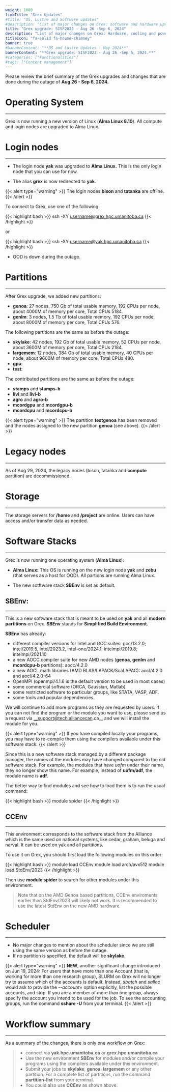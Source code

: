 ```yaml
---
weight: 1000
linkTitle: "Grex Updates"
#title: "OS, Lustre and Software updates"
#description: "List of major changes on Grex: software and hardware updates."
title: "Grex upgrade: SISF2023 - Aug 26 -Sep 6, 2024"
description: "List of major changes on Grex: Hardware, cooling and power upgrades."
titleIcon: "fa-solid fa-house-chimney"
banner: true
#bannerContent: "**OS and Lustre Updates - May 2024**"
bannerContent: "**Grex upgrade: SISF2023 - Aug 26 -Sep 6, 2024.**"
#categories: ["Functionalities"]
#tags: ["Content management"]
---
```


Please review the brief summary of the Grex upgrades and changes that are done during the outage of **Aug 26 - Sep 6, 2024.**

# Operating System 
---

Grex is now running a new version of Linux (__Alma Linux 8.10__). All compute and login nodes are upgraded to Alma Linux. 

# Login nodes
---

* The login node __yak__ was upgraded to __Alma Linux.__ This is the only login node that you can use for now. 

* The alias __grex__ is now redirected to __yak__.

{{< alert type="warning" >}}
The login nodes __bison__ and __tatanka__ are offline.
{{< /alert >}}

To connect to Grex, use one of the following:

{{< highlight bash >}}
ssh -XY username@grex.hpc.umanitoba.ca
{{< /highlight >}}

or 

{{< highlight bash >}}
ssh -XY username@yak.hpc.umanitoba.ca
{{< /highlight >}}

* OOD is down during the outage. 

# Partitions
---

After Grex upgrade, we added new partitions:

* __genoa__: 27 nodes, 750 Gb of total usable memory, 192 CPUs per node, about 4000M of memory per core, Total CPUs 5184.
* __genlm__: 3 nodes, 1.5 Tb of total usable memory, 192 CPUs per node, about 8000M of memory per core, Total CPUs 576.

The following partitions are the same as before the outage:

* __skylake__:  42 nodes, 192 Gb of total usable memory, 52 CPUs per node, about 3600M of memory per core, Total CPUs 2184.
* __largemem__: 12 nodes, 384 Gb of total usable memory, 40 CPUs per node, about 9600M of memory per core, Total CPUs 480.
* __gpu__: 
* __test__: 

The contributed partitions are the same as before the outage: 

* __stamps__ and __stamps-b__
* __livi__ and __livi-b__
* __agro__ and __agro-b__
* __mcordgpu__ and __mcordgpu-b__
* __mcordcpu__ and __mcordcpu-b__

{{< alert type="warning" >}}
The partition __testgenoa__ has been removed and the nodes assigned to the new partition __genoa__ (see above).
{{< /alert >}}

# Legacy nodes
---

As of Aug 29, 2024, the legacy nodes (bison, tatanka and **compute** partition) are decommissioned.

# Storage
---

The storage servers for __/home__ and __/project__ are online. Users can have access and/or transfer data as needed.

# Software Stacks
---

Grex is now running one operating system (__Alma Linux__):

* __Alma Linux:__ This OS is running on the new login node __yak__ and __zebu__ (that serves as a host for OOD). All partions are running Alma Linux.

* The new sotftware stack __SBEnv__ is set as default.

## SBEnv:
---

This is a new software stack that is meant to be used on __yak__ and all __modern partitions__ on Grex. __SBEnv__ stands for __Simplified Build Environment__. 

__SBEnv__ has already:

* different compiler versions for Intel and GCC suites: gcc/13.2.0; intel/2019.5, intel/2023.2,  intel-one/2024.1;  intelmpi/2019.8; intelmpi/2021.10
* a new AOCC compiler suite for new AMD nodes (__genoa__, __genlm__ and __mcordcpu-b__ partitions): aocc/4.2.0
* a new AOCL math libraries (AMD BLAS/LAPACK/ScaLAPAC): aocl/4.2.0 and aocl/4.2.0-64
* OpenMPI (openmpi/4.1.6 is the default version to be used in most cases)
* some commercial software (ORCA, Gaussian, Matlab)
* some restricted software to particular groups, like STATA, VASP, ADF. 
* some tools and popular dependencies. 

We will continue to add more programs as they are requested by users. If you can not find the program or the module you want to use, please send us a request via __support@tech.alliancecan.ca__ and we will install the module for you. 

{{< alert type="warning" >}}
If you have compiled locally your programs, you may have to re-compile them using the compilers available under this software stack.
{{< /alert >}}

Since this is a new software stack managed by a different package manager, the names of the modules may have changed compared to the old software stack. For example, the modules that have _uofm_ under their name, they no longer show this name. For example, instead of __uofm/adf__, the module name is __adf__. 

The better way to find modules and see how to load them is to run the usual command:

{{< highlight bash >}}
module spider <name of the program>
{{< /highlight >}}

## CCEnv
---

This environment corresponds to the software stack from the Alliance which is the same used on national systems, like cedar, graham, beluga and narval. It can be used on yak and all partitions. 

To use it on Grex, you should first load the following modules on this order:

{{< highlight bash >}}
module load CCEnv
module load arch/avx512
module load StdEnv/2023
{{< /highlight >}}

Then use __module spider__ to search for other modules under this environment. 
> Note that on the AMD Genoa based partitions, CCEnv enviroments earlier than StdEnv/2023 will likely not work. It is recommended to use the latest StdEnv on the new AMD hardware.

# Scheduler
---

* No major changes to mention about the scheduler since we are still using the same version as before the outage.
* If no partition is specified, the default will be **skylake**.

{{< alert type="warning" >}}
__NEW__, another significant change introduced on Jun 19, 2024: 
For users that have more than one Account (that is, working for more than one research group), SLURM on Grex will no longer try to assume which of the accounts is default. Instead, _sbatch_ and _salloc_ would ask to provide the _--account=_ option explicitly, list the possible accounts, and stop. If you are a member of more than one group, always specify the account you intend to be used for the job. To see the accounting groups, run the command __sshare -U__ from your terminal.
{{< /alert >}}

# Workflow summary
---

As a summary of the changes, there is only one workflow on Grex:

> * connect via __yak.hpc.umanitoba.ca__ or __grex.hpc.umanitoba.ca__
> * Use the new environment __SBEnv__ for modules and/or compile your programs using the compilers available under this environment.
> * Submit your jobs to __skylake__, __genoa__, __largemem__ or any other partition. For a complete list of partitions, run the command __partition-list__ from your terminal.
> * You could also use __CCEnv__ as shown above.

<!--

From the outage of May 2024:

Grex is now running a new version of Linux (__Alma Linux 8.x__). All modern compute nodes are upgraded to Alma Linux. 
The following general purpose partitions are running Alma Linux: 

* __skylake__ 
* __largemem__
* __gpu__
* __testgenoa__

The only exception is made for the legacy nodes (__bison__, __tatanka__ and the old __compute__ partition) that are still running __Centos-7.9.__ The reason for that is related to the local software stack __GrexEnv__. For more details, see the __Software Stacks__ section below.

# Storage
---

The storage servers for __/home__ and __/project__ have been upgraded. The users’ data was not affected.

# Login nodes
---

* The login nodes __bison__ and __tatanka__ are still running __Centos-7.9__ and they can be used to compile programs using the __GrexEnv__ and submit the jobs to __compute__ partition. 

* The new login node _yak__ was upgraded to __Alma Linux.__ This node can be used to compile codes under the new environment __SBEnv__ that is loaded by default. From this node, tou can submit jobs to all partitions, except to __compute__ partition. If submitted to __compute__ partition, the scheduler will not even accept the job at submission time. From this node, you should be able to use the following partitions: __skylake__, __largemem__, and other contributed partitions, like __livi-b__ and __mcordcpu-b__. 

# Software Stacks:
---

As mentioned above, Grex is running two operating systems:

* __Alma Linux:__ This OS is running on the new login node __yak__ and __zebu__ (that serves as a host for OOD). All other partions {except for __compute__} are running Alma Linux.

* __Centos-7.9:__ This OS is running on the login nodes __bison__ and __tatanka__. The old __compute__ partition is also running Cento-7.9.

For convenience, we have kept the old software stacks __GrexEnv__ as it was before the outage. This can be only used for running jobs on __compute__ partition. 

For other partitions, we have deployed a new sotftware stack __SBEnv__ that is set as default when connecting to __yak__.

After the outage of May 2024, Grex has 3 different software stacks:

## SBEnv:
---

This is a new software stack that is meant to be used on __yak__ and all __modern partitions__ on Grex {except for the legacy __compute__ partition}. __SBEnv__ stands for __Simplified Build Environment__. 

__SBEnv__ has already:

* different compiler versions for Intel and GCC suites: gcc/13.2.0; intel/2019.5, intel/2023.2, intel-one/2023.2, intel-one/2024.1;  intelmpi/2019.8; intelmpi/2021.10
* a new AOCC compiler suite for new AMD nodes (__testgenoa__ and __mcordcpu-b__ partitions): aocc/4.2.0
* OpenMPI (openmpi/4.1.6 is the default version to be used in most cases)
* some commercial software (ORCA, Gaussian)
* some restricted software to particular groups, like stata, vasp, adf. 
* some tools and popular dependencies. 

We will continue to add more programs as they are requested by users. If you can not find the program or the module you want to use, please send us a request via __support@tech.alliancecan.ca__ and we will install the module for you. 

{{< alert type="warning" >}}
If you have compiled locally your programs, you may have to re-compile them using the compilers available under this software stack.
{{< /alert >}}

Since this is a new software stack managed by a different package manager, the names of the modules may have changed compared to the old software stack. For example, the modules that have _uofm_ under their name, they no longer show this name. For example, instead of __uofm/adf__, the module name is __adf__. 

The better way to find modules and see how to load them is to run the usual command:

{{< highlight bash >}}
module spider <name of the program>
{{< /highlight >}}

## GrexEnv
---

This environment is enabled by default on __bison__, __tatanka__ and the __compute__ partition. This environment was not changed and it is kept in the same state as before the outage. Now, it can be only used to run jobs on __compute__ partition.


## CCEnv
---

This environment corresponds to the software stack from the Alliance which is the same used on national systems, like cedar, graham, beluga and narval. It can be used on yak and all partitions, except for the __compute__ partition that has an old architecture.

To use it on Grex, you should first load the following modules on this odrer:

{{< highlight bash >}}
module load CCEnv
module load arch/avx512
module load StdEnv/2023
{{< /highlight >}}

Then use __module spider__ to search for other modules under this environment.

# Scheduler: 
---

 * No major changes to mention about the scheduler since we are still using the same version as before the outage. 
 * One significant change is as follows. Due to two versions of Linux and Software co-existing now on Grex (all modern CPU and GPU nodes running Alma Linux, and legacy __compute__ , bison and tatanka still have CentOS7), we have limited job submission between the new and old hardware. That is, jobs to compute must be submitted from the __grex/bison/tatanka__ login node, and jobs to anything else must be submitted from the __yak__ login node. Eventually we will decommission the legacy __compute__ hardware altogether. 
 * If no partition is specified, the default will be either **skylake** or **compute** depending on the job submission host, as per above.
>  NEW : another significant change introduced on Jun 19, 2024: For users that have more than one Account (that is, working for more than one research group), SLURM on Grex will no longer try to assume which of the accounts is default. Instead, _sbatch_ and _salloc_ would ask to provide the _--account=_ opton explicitly, list the possible accounts, and stop. If you are a member of more than one group, always specify the account you intend to be used for the job!

# Open OnDemand Web interface:
---
 
Right now, the interface fully works, including “Simplified Desktop” jobs, Files App. We are still working on porting all other OOD applications to Alma Linux and for that some of them may not yet be available. 

# Workflow summary
---

As a summary of the changes, there are two workflows on Grex now:

* __New environment:__

> * connect via __yak.hpc.umanitoba.ca__
> * Use the new environment __SBEnv__ for modules and/or compile your programs.
> * Submit your jobs to __skylake__, __largemem__ or any other partition, except for __compute__. For a complete list of partitions, run the command __partition-list__ from your terminal
> * You could also use __CCEnv__ as shown above.

* __Old environment:__

> * connect via __grex.hpc.umanitoba.ca__
> * Use the new environment __GrexEnv__ for modules and/or compile your programs.
> * Submit your jobs to __compute__ partition.

If you have questions or concerns, please don't hesitate to contact us at: support@tech.alliancecan.ca

**Your Grex Team**

-->

<!-- Changes and update:
-->
